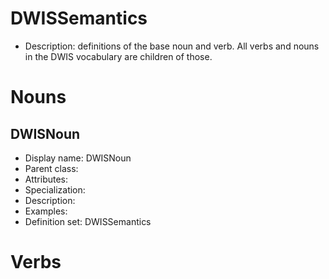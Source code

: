 # DWISSemantics<!-- DEFINITION SET HEADER -->
- Description: definitions of the base noun and verb. All verbs and nouns in the DWIS vocabulary are children of those.
# Nouns
## DWISNoun <!-- NOUN -->
- Display name: DWISNoun
- Parent class: [](#../.md#)
- Attributes:
- Specialization:
- Description: 
- Examples:
- Definition set: DWISSemantics
# Verbs
